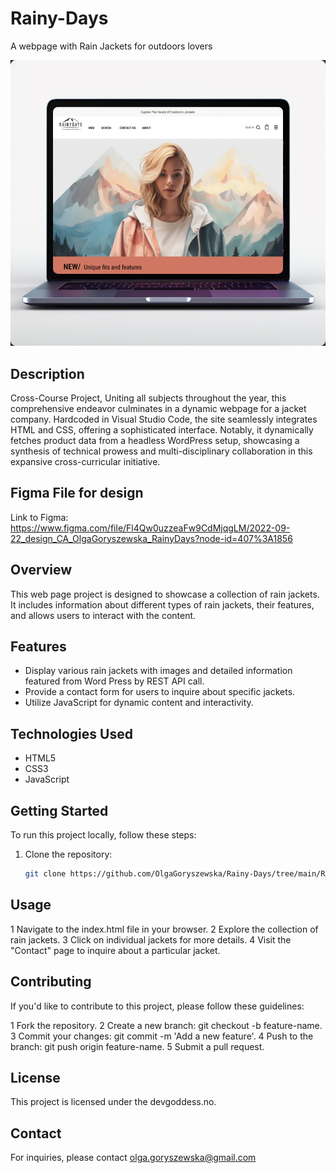 # Rainy-Days

A webpage with Rain Jackets for outdoors lovers

![alt-text-here](../images/project-rainy-days.jpg)

## Description

Cross-Course Project, Uniting all subjects throughout the year, this comprehensive endeavor culminates in a dynamic webpage for a jacket company. Hardcoded in Visual Studio Code, the site seamlessly integrates HTML and CSS, offering a sophisticated interface. Notably, it dynamically fetches product data from a headless WordPress setup, showcasing a synthesis of technical prowess and multi-disciplinary collaboration in this expansive cross-curricular initiative.

## Figma File for design

Link to Figma:
https://www.figma.com/file/Fl4Qw0uzzeaFw9CdMjqgLM/2022-09-22_design_CA_OlgaGoryszewska_RainyDays?node-id=407%3A1856

## Overview

This web page project is designed to showcase a collection of rain jackets. It includes information about different types of rain jackets, their features, and allows users to interact with the content.

## Features

- Display various rain jackets with images and detailed information featured from Word Press by REST API call.
- Provide a contact form for users to inquire about specific jackets.
- Utilize JavaScript for dynamic content and interactivity.

## Technologies Used

- HTML5
- CSS3
- JavaScript

## Getting Started

To run this project locally, follow these steps:

1. Clone the repository:

   ```bash
   git clone https://github.com/OlgaGoryszewska/Rainy-Days/tree/main/README

   ```

## Usage

1 Navigate to the index.html file in your browser.
2 Explore the collection of rain jackets.
3 Click on individual jackets for more details.
4 Visit the "Contact" page to inquire about a particular jacket.

## Contributing

If you'd like to contribute to this project, please follow these guidelines:

1 Fork the repository.
2 Create a new branch: git checkout -b feature-name.
3 Commit your changes: git commit -m 'Add a new feature'.
4 Push to the branch: git push origin feature-name.
5 Submit a pull request.

## License

This project is licensed under the devgoddess.no.

## Contact

For inquiries, please contact olga.goryszewska@gmail.com
